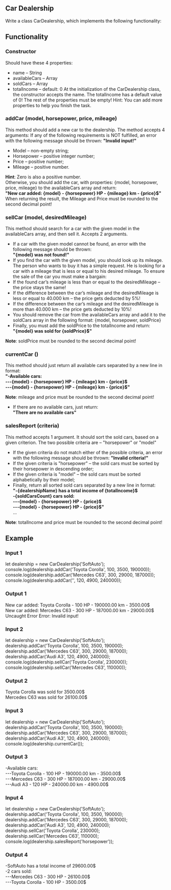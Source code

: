 ## Car Dealership
 
Write a class CarDealership, which implements the following functionality:
## Functionality
### Constructor
Should have these 4 properties:
-	name – String
-	availableCars – Array
-	soldCars – Array
-	totalIncome – default: 0
At the initialization of the CarDealership class, the constructor accepts the name. The totalIncome has a default value of 0! The rest of the properties must be empty!
Hint: You can add more properties to help you finish the task.  

### addCar (model, horsepower, price, mileage) 
This method should add a new car to the dealership. The method accepts 4 arguments:
	If any of the following requirements is NOT fulfilled, an error with the following message should be thrown: **"Invalid input!"**  
-	Model – non-empty string;
-	Horsepower – positive integer number;
-	Price – positive number;
-	Mileage – positive number.  

**Hint**: Zero is also a positive number.  
	Otherwise, you should add the car, with properties: {model, horsepower, price, mileage} to the availableCars array and return:  
**"New car added: {model} - {horsepower} HP - {mileage} km - {price}$"**  
	When returning the result, the Mileage and Price must be rounded to the second decimal point!  
 
### sellCar (model, desiredMileage) 
This method should search for a car with the given model in the availableCars array, and then sell it. Accepts 2 arguments.
-	If a car with the given model cannot be found, an error with the following message should be thrown:  
**"{model} was not found!"**  
-	If you find the car with the given model, you should look up its mileage. The person who wants to buy it has a simple request. He is looking for a car with a mileage that is less or equal to his desired mileage. To ensure the sale of the car you must make a bargain:
-	If the found car’s mileage is less than or equal to the desiredMileage – the price stays the same!
-	If the difference between the car’s mileage and the desiredMileage is less or equal to 40.000 km – the price gets deducted by 5%!
-	If the difference between the car’s mileage and the desiredMileage is more than 40.000 km – the price gets deducted by 10%!
-	You should remove the car from the availableCars array and add it to the soldCars array in the following format: {model, horsepower, soldPrice}
-	Finally, you must add the soldPrice to the totalIncome and return:  
**"{model} was sold for {soldPrice}$"**

**Note**: soldPrice must be rounded to the second decimal point!

### currentCar () 
This method should just return all available cars separated by a new line in format:  
**"-Available cars:  
---{model} - {horsepower} HP - {mileage} km - {price}$  
---{model} - {horsepower} HP - {mileage} km - {price}$"**    

**Note**: mileage and price must be rounded to the second decimal point!  
-	If there are no available cars, just return:  
**"There are no available cars"**

### salesReport (criteria) 
This method accepts 1 argument.  It should sort the sold cars, based on a given criterion. The two possible criteria are – "horsepower" or "model"
-	If the given criteria do not match either of the possible criteria, an error with the following message should be thrown:
**"Invalid criteria!"**
-	If the given criteria is "horsepower" – the sold cars must be sorted by their horsepower in descending order;
-	If the given criteria is "model" – the sold cars must be sorted alphabetically by their model;
-	Finally, return all sorted sold cars separated by a new line in format:  
**"-{dealershipName} has a total income of {totalIncome}$  
-{soldCarsCount} cars sold:  
---{model} - {horsepower} HP - {price}$  
---{model} - {horsepower} HP - {price}$"**  
…

**Note**: totalIncome and price must be rounded to the second decimal point!
##	Example
### Input 1
let dealership = new CarDealership('SoftAuto');  
console.log(dealership.addCar('Toyota Corolla', 100, 3500, 190000));  
console.log(dealership.addCar('Mercedes C63', 300, 29000, 187000));  
console.log(dealership.addCar('', 120, 4900, 240000));  

### Output 1
New car added: Toyota Corolla - 100 HP - 190000.00 km - 3500.00$  
New car added: Mercedes C63 - 300 HP - 187000.00 km - 29000.00$  
Uncaught Error Error: Invalid input!  

### Input 2
let dealership = new CarDealership('SoftAuto');  
dealership.addCar('Toyota Corolla', 100, 3500, 190000);  
dealership.addCar('Mercedes C63', 300, 29000, 187000);  
dealership.addCar('Audi A3', 120, 4900, 240000);  
console.log(dealership.sellCar('Toyota Corolla', 230000));  
console.log(dealership.sellCar('Mercedes C63', 110000));  

### Output 2
Toyota Corolla was sold for 3500.00$  
Mercedes C63 was sold for 26100.00$  

### Input 3
let dealership = new CarDealership('SoftAuto');  
dealership.addCar('Toyota Corolla', 100, 3500, 190000);  
dealership.addCar('Mercedes C63', 300, 29000, 187000);  
dealership.addCar('Audi A3', 120, 4900, 240000);  
console.log(dealership.currentCar());  

### Output 3
-Available cars:  
---Toyota Corolla - 100 HP - 190000.00 km - 3500.00$  
---Mercedes C63 - 300 HP - 187000.00 km - 29000.00$  
---Audi A3 - 120 HP - 240000.00 km - 4900.00$  


### Input 4
let dealership = new CarDealership('SoftAuto');  
dealership.addCar('Toyota Corolla', 100, 3500, 190000);  
dealership.addCar('Mercedes C63', 300, 29000, 187000);  
dealership.addCar('Audi A3', 120, 4900, 240000);  
dealership.sellCar('Toyota Corolla', 230000);  
dealership.sellCar('Mercedes C63', 110000);  
console.log(dealership.salesReport('horsepower'));  

### Output 4
-SoftAuto has a total income of 29600.00$  
-2 cars sold:  
---Mercedes C63 - 300 HP - 26100.00$  
---Toyota Corolla - 100 HP - 3500.00$  
